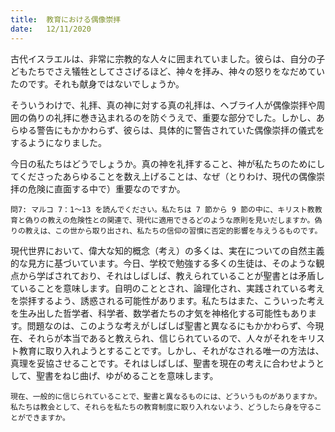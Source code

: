 ```yaml
---
title:  教育における偶像崇拝
date:   12/11/2020
---
```


古代イスラエルは、非常に宗教的な人々に囲まれていました。彼らは、自分の子どもたちでさえ犠牲としてささげるほど、神々を拝み、神々の怒りをなだめていたのです。それも献身ではないでしょうか。

そういうわけで、礼拝、真の神に対する真の礼拝は、ヘブライ人が偶像崇拝や周囲の偽りの礼拝に巻き込まれるのを防ぐうえで、重要な部分でした。しかし、あらゆる警告にもかかわらず、彼らは、具体的に警告されていた偶像崇拝の儀式をするようになりました。

今日の私たちはどうでしょうか。真の神を礼拝すること、神が私たちのためにしてくださったあらゆることを数え上げることは、なぜ（とりわけ、現代の偶像崇拝の危険に直面する中で）重要なのですか。

`問7: マルコ 7：1～13 を読んでください。私たちは 7 節から 9 節の中に、キリスト教教育と偽りの教えの危険性との関連で、現代に適用できるどのような原則を見いだしますか。偽りの教えは、この世から取り出され、私たちの信仰の習慣に否定的影響を与えうるものです。`

現代世界において、偉大な知的概念（考え）の多くは、実在についての自然主義的な見方に基づいています。今日、学校で勉強する多くの生徒は、そのような観点から学ばされており、それはしばしば、教えられていることが聖書とは矛盾していることを意味します。自明のこととされ、論理化され、実践されている考えを崇拝するよう、誘惑される可能性があります。私たちはまた、こういった考えを生み出した哲学者、科学者、数学者たちの才気を神格化する可能性もあります。問題なのは、このような考えがしばしば聖書と異なるにもかかわらず、今現在、それらが本当であると教えられ、信じられているので、人々がそれをキリスト教育に取り入れようとすることです。しかし、それがなされる唯一の方法は、真理を妥協させることです。それはしばしば、聖書を現在の考えに合わせようとして、聖書をねじ曲げ、ゆがめることを意味します。

`現在、一般的に信じられていることで、聖書と異なるものには、どういうものがありますか。私たちは教会として、それらを私たちの教育制度に取り入れないよう、どうしたら身を守ることができますか。`